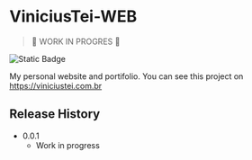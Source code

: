 # ViniciusTei-WEB
> 🚧 WORK IN PROGRES 🚧


<img alt="Static Badge" src="https://img.shields.io/badge/site-viniciustei-blue">


My personal website and portifolio.
You can see this project on https://viniciustei.com.br

## Release History

* 0.0.1
    * Work in progress
